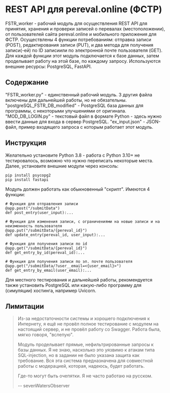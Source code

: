 # REST API для pereval.online (ФСТР)

FSTR_worker - рабочий модуль для осуществления REST API для принятия, хранения и проверки записей о перевалах (местоположении), от пользователей сайта pereval.online и мобильного приложения для ФСТР. Осуществлены 4 функции потребованиям: отправка записи (POST), редактирования записи (PUT), и два метода для получения записи(-ей) по ID записиили по электронной почте пользователя (GET). Для каждой функции этот модуль подключается к базе данных, затем проделывает работу на этой базе, по каждому запросу.
Используются внешние ресурсы: PostgreSQL, FastAPI.

## Содержание

"FSTR_worker.py" - единственный рабочий модуль. 3 другия файла включены для дальнейшей работы, но не обязательны. 
"postgreSQL_FSTR_DB_modified" - PostgreSQL база данных для программы, с некоторыми улучшениями от оригинала.
"MOD_DB_LOGIN.py" - текстовый файл в формате Python - здесь нужно ввести данные для входа в сервер PostgreSQL.
"ex_input.json" - JSON-файл, пример входящего запроса с которым работает этот модуль.

## Инструкция
Желательно установите Python 3.8 - работа с Python 3.10+ не тестировалось, возможно что нужно переписать некоторые места. Далее, установите внешние модули через консоль:
```
pip install psycopg2
pip install fastapi
```
Модуль должен работать как обыкновенный "скрипт". Имеются 4 функции:
```
# Функция для отправления записи
@app.post("/submitData")
def post_entry(user_input):...

# Функция для изменения записи, с ограничениями на новые записи и на неизменность пользователя
@app.put("/submitData/{pereval_id}")
def update_entry(pereval_id, user_input):...

# Функция для получения записи по id
@app.get("/submitData/{pereval_id}")
def get_entry_by_id(pereval_id):...

# Функция для получения записи по эл. почте пользователя
@app.get("/submitData/?user__email=<{user_email}>")
def get_entry_by_email(user_email):...
```
Для местного тестирования и дальнейшей работы, рекомендуется также установить PostgreSQL или какую-либо программу для (симуляции) хостинга, например Uvicorn.

## Лимитации
> Из-за недостаточности системы и хорошего подключения к Интернету, я ещё не провёл полное тестирование с модулем на настоящий сервер, и не провёл работу со Swagger. Работа была, мягко говоря, "вслепую".
> 
> Модуль проделывает прямые, нефильтрированные запросы к базы данных. Я не знаю, насколько это уязвимо к атакам типа SQL-injection, но в задании не было указана защита как требование. Вся эта система предназначена для совместной работы с модерацией, которая, надеюсь, будет работать.
>
> Где-то могут быть очепятки. Я не часто работаю на русском.
>
> -- sevenWatersObserver
